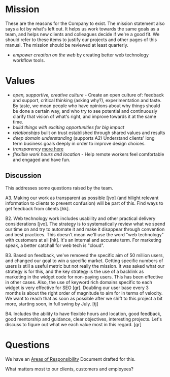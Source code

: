 
# Mission

These are the reasons for the Company to exist. The mission statement also says a lot by what's left out. It helps us work towards the same goals as a team, and helps new clients and colleagues decide if we're a good fit. We should refer to these items to justify our projects and other pages of this manual. The mission should be reviewed at least quarterly.

  * *empower creation on the web* by creating better web technology workflow tools.

# Values

  * *open, supportive, creative culture* - Create an open culture of: feedback and support, critical thinking (asking why?), experimentation and taste. By taste, we mean people who have opinions about why things should be done a certain way, and who try to see potential and continuously clarify that vision of what's right, and improve towards it at the same time.
  * *build things with exciting opportunities for big impact*
  * *relationships* built on trust established through shared values and results
  * *deep domain understanding* (supports A2) Understand clients' long term business goals deeply in order to improve design choices.
  * *transparency* [more here](./TRANSPARENCY.md)
  * *flexible work hours and location* - Help remote workers feel comfortable and engaged and have fun.

## Discussion

This addresses some questions raised by the team.

A3. Making our work as transparent as possible [jvo] (and hilight relevant information to clients to prevent confusion) will be part of this. Find ways to get feedback from clients [hk].

B2. Web technology work includes usability and other practical delivery considerations [jvo]. The strategy is to systematically review what we spend our time on and try to automate it and make it disappear through convention and best practices. This doesn't mean we'll use the word "web technology" with customers at all [hk]. It's an internal and accurate term. For marketing speak, a better catchall for web tech is "cloud".

B3. Based on feedback, we've removed the specific aim of 50 million users, and changed our goal to win a specific market. Getting specific numbers of users is still a useful metric but not really the mission. It was asked what our strategy is for this, and the key strategy is the use of a backlink as marketing in the widget code for non-paying users. This has been effective in other cases. Also, the use of keyword rich domains specific to each widget is very effective for SEO [gr]. Doubling our user base every 3 months is about the right order of magnitude to aim for in terms of velocity. We want to reach that as soon as possible after we shift to this project a bit more, starting soon, in full swing by July. [tj]

B4. Includes the ability to have flexible hours and location, good feedback, good mentorship and guidance, clear objectives, interesting projects. Let's discuss to figure out what we each value most in this regard. [gr]

# Questions

We have an [Areas of Responsibility](https://docs.google.com/spreadsheets/d/1S6VesJN11u7oxYceimjOucrW-7Be62JRianhzuy68kQ/edit#gid=0) Document drafted for this.

What matters most to our clients, customers and employees?

